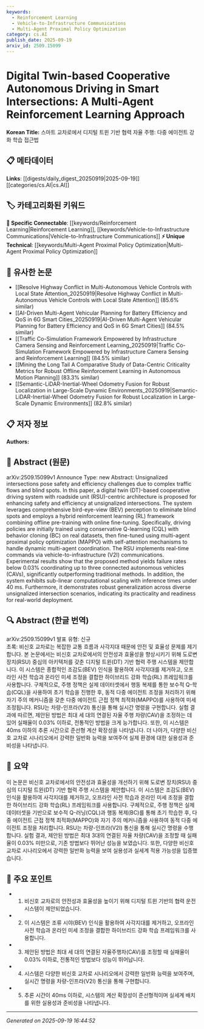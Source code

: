 ```yaml
---
keywords:
  - Reinforcement Learning
  - Vehicle-to-Infrastructure Communications
  - Multi-Agent Proximal Policy Optimization
category: cs.AI
publish_date: 2025-09-19
arxiv_id: 2509.15099
---
```


<!-- KEYWORD_LINKING_METADATA:
{
  "processed_timestamp": "2025-09-22 21:47:58.767407",
  "vocabulary_version": "1.0",
  "selected_keywords": [
    "Reinforcement Learning",
    "Vehicle-to-Infrastructure Communications",
    "Multi-Agent Proximal Policy Optimization"
  ],
  "rejected_keywords": [
    "Digital Twin"
  ],
  "similarity_scores": {
    "Reinforcement Learning": 0.8,
    "Vehicle-to-Infrastructure Communications": 0.77,
    "Multi-Agent Proximal Policy Optimization": 0.75
  },
  "extraction_method": "AI_prompt_based",
  "budget_applied": true
}
-->


# Digital Twin-based Cooperative Autonomous Driving in Smart Intersections: A Multi-Agent Reinforcement Learning Approach

**Korean Title:** 스마트 교차로에서 디지털 트윈 기반 협력 자율 주행: 다중 에이전트 강화 학습 접근법

## 📋 메타데이터

**Links**: [[digests/daily_digest_20250919|2025-09-19]]   [[categories/cs.AI|cs.AI]]

## 🏷️ 카테고리화된 키워드
**🔗 Specific Connectable**: [[keywords/Reinforcement Learning|Reinforcement Learning]], [[keywords/Vehicle-to-Infrastructure Communications|Vehicle-to-Infrastructure Communications]]
**⚡ Unique Technical**: [[keywords/Multi-Agent Proximal Policy Optimization|Multi-Agent Proximal Policy Optimization]]

## 🔗 유사한 논문
- [[Resolve Highway Conflict in Multi-Autonomous Vehicle Controls with Local State Attention_20250919|Resolve Highway Conflict in Multi-Autonomous Vehicle Controls with Local State Attention]] (85.6% similar)
- [[AI-Driven Multi-Agent Vehicular Planning for Battery Efficiency and QoS in 6G Smart Cities_20250919|AI-Driven Multi-Agent Vehicular Planning for Battery Efficiency and QoS in 6G Smart Cities]] (84.5% similar)
- [[Traffic Co-Simulation Framework Empowered by Infrastructure Camera Sensing and Reinforcement Learning_20250919|Traffic Co-Simulation Framework Empowered by Infrastructure Camera Sensing and Reinforcement Learning]] (84.5% similar)
- [[Mining the Long Tail A Comparative Study of Data-Centric Criticality Metrics for Robust Offline Reinforcement Learning in Autonomous Motion Planning]] (83.3% similar)
- [[Semantic-LiDAR-Inertial-Wheel Odometry Fusion for Robust Localization in Large-Scale Dynamic Environments_20250919|Semantic-LiDAR-Inertial-Wheel Odometry Fusion for Robust Localization in Large-Scale Dynamic Environments]] (82.8% similar)

## 📋 저자 정보

**Authors:** 

## 📄 Abstract (원문)

arXiv:2509.15099v1 Announce Type: new 
Abstract: Unsignalized intersections pose safety and efficiency challenges due to complex traffic flows and blind spots. In this paper, a digital twin (DT)-based cooperative driving system with roadside unit (RSU)-centric architecture is proposed for enhancing safety and efficiency at unsignalized intersections. The system leverages comprehensive bird-eye-view (BEV) perception to eliminate blind spots and employs a hybrid reinforcement learning (RL) framework combining offline pre-training with online fine-tuning. Specifically, driving policies are initially trained using conservative Q-learning (CQL) with behavior cloning (BC) on real datasets, then fine-tuned using multi-agent proximal policy optimization (MAPPO) with self-attention mechanisms to handle dynamic multi-agent coordination. The RSU implements real-time commands via vehicle-to-infrastructure (V2I) communications. Experimental results show that the proposed method yields failure rates below 0.03\% coordinating up to three connected autonomous vehicles (CAVs), significantly outperforming traditional methods. In addition, the system exhibits sub-linear computational scaling with inference times under 40 ms. Furthermore, it demonstrates robust generalization across diverse unsignalized intersection scenarios, indicating its practicality and readiness for real-world deployment.

## 🔍 Abstract (한글 번역)

arXiv:2509.15099v1 발표 유형: 신규  
초록: 비신호 교차로는 복잡한 교통 흐름과 사각지대 때문에 안전 및 효율성 문제를 제기합니다. 본 논문에서는 비신호 교차로에서의 안전성과 효율성을 향상시키기 위해 도로변 장치(RSU) 중심의 아키텍처를 갖춘 디지털 트윈(DT) 기반 협력 주행 시스템을 제안합니다. 이 시스템은 종합적인 조감도(BEV) 인식을 활용하여 사각지대를 제거하고, 오프라인 사전 학습과 온라인 미세 조정을 결합한 하이브리드 강화 학습(RL) 프레임워크를 사용합니다. 구체적으로, 주행 정책은 실제 데이터셋에서 행동 복제를 통한 보수적 Q-학습(CQL)을 사용하여 초기 학습을 진행한 후, 동적 다중 에이전트 조정을 처리하기 위해 자기 주의 메커니즘을 갖춘 다중 에이전트 근접 정책 최적화(MAPPO)를 사용하여 미세 조정됩니다. RSU는 차량-인프라(V2I) 통신을 통해 실시간 명령을 구현합니다. 실험 결과에 따르면, 제안된 방법은 최대 세 대의 연결된 자율 주행 차량(CAV)을 조정하는 데 있어 실패율이 0.03% 이하로, 전통적인 방법을 크게 능가합니다. 또한, 이 시스템은 40ms 이하의 추론 시간으로 준선형 계산 확장성을 나타냅니다. 더 나아가, 다양한 비신호 교차로 시나리오에서 강력한 일반화 능력을 보여주어 실제 환경에 대한 실용성과 준비성을 나타냅니다.

## 📝 요약

이 논문은 비신호 교차로에서의 안전성과 효율성을 개선하기 위해 도로변 장치(RSU) 중심의 디지털 트윈(DT) 기반 협력 주행 시스템을 제안합니다. 이 시스템은 조감도(BEV) 인식을 활용하여 사각지대를 제거하고, 오프라인 사전 학습과 온라인 미세 조정을 결합한 하이브리드 강화 학습(RL) 프레임워크를 사용합니다. 구체적으로, 주행 정책은 실제 데이터셋을 기반으로 보수적 Q-러닝(CQL)과 행동 복제(BC)를 통해 초기 학습한 후, 다중 에이전트 근접 정책 최적화(MAPPO)와 자기 주의 메커니즘을 사용하여 동적 다중 에이전트 조정을 처리합니다. RSU는 차량-인프라(V2I) 통신을 통해 실시간 명령을 수행합니다. 실험 결과, 제안된 방법은 최대 3대의 연결된 자율 차량(CAV)을 조정할 때 실패율이 0.03% 미만으로, 기존 방법보다 뛰어난 성능을 보였습니다. 또한, 다양한 비신호 교차로 시나리오에서 강력한 일반화 능력을 보여 실용성과 실세계 적용 가능성을 입증했습니다.

## 🎯 주요 포인트

- 1. 비신호 교차로의 안전성과 효율성을 높이기 위해 디지털 트윈 기반의 협력 운전 시스템이 제안되었습니다.

- 2. 이 시스템은 조류 시야(BEV) 인식을 활용하여 사각지대를 제거하고, 오프라인 사전 학습과 온라인 미세 조정을 결합한 하이브리드 강화 학습 프레임워크를 사용합니다.

- 3. 제안된 방법은 최대 세 대의 연결된 자율주행차(CAV)를 조정할 때 실패율이 0.03% 이하로, 전통적인 방법보다 성능이 뛰어납니다.

- 4. 시스템은 다양한 비신호 교차로 시나리오에서 강력한 일반화 능력을 보여주며, 실시간 명령을 차량-인프라(V2I) 통신을 통해 구현합니다.

- 5. 추론 시간이 40ms 이하로, 시스템의 계산 확장성이 준선형적이며 실세계 배치를 위한 실용성과 준비성을 나타냅니다.

---

*Generated on 2025-09-19 16:44:52*
